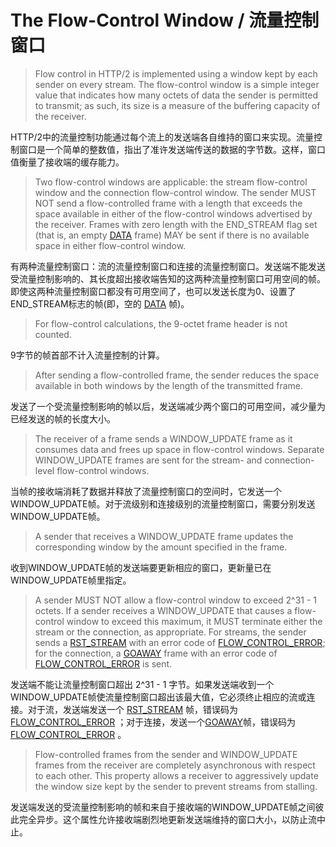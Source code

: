 # The Flow-Control Window / 流量控制窗口
> Flow control in HTTP/2 is implemented using a window kept by each sender on every stream. The flow-control window is a simple integer value that indicates how many octets of data the sender is permitted to transmit; as such, its size is a measure of the buffering capacity of the receiver.

HTTP/2中的流量控制功能通过每个流上的发送端各自维持的窗口来实现。流量控制窗口是一个简单的整数值，指出了准许发送端传送的数据的字节数。这样，窗口值衡量了接收端的缓存能力。


> Two flow-control windows are applicable: the stream flow-control window and the connection flow-control window. The sender MUST NOT send a flow-controlled frame with a length that exceeds the space available in either of the flow-control windows advertised by the receiver. Frames with zero length with the END_STREAM flag set (that is, an empty [DATA](http://httpwg.org/specs/rfc7540.html#DATA) frame) MAY be sent if there is no available space in either flow-control window.

有两种流量控制窗口：流的流量控制窗口和连接的流量控制窗口。发送端不能发送受流量控制影响的、其长度超出接收端告知的这两种流量控制窗口可用空间的帧。即使这两种流量控制窗口都没有可用空间了，也可以发送长度为0、设置了END\_STREAM标志的帧(即，空的 [DATA](http://httpwg.org/specs/rfc7540.html#DATA) 帧)。


> For flow-control calculations, the 9-octet frame header is not counted.

9字节的帧首部不计入流量控制的计算。


> After sending a flow-controlled frame, the sender reduces the space available in both windows by the length of the transmitted frame.

发送了一个受流量控制影响的帧以后，发送端减少两个窗口的可用空间，减少量为已经发送的帧的长度大小。


> The receiver of a frame sends a WINDOW\_UPDATE frame as it consumes data and frees up space in flow-control windows. Separate WINDOW_UPDATE frames are sent for the stream- and connection-level flow-control windows.

当帧的接收端消耗了数据并释放了流量控制窗口的空间时，它发送一个WINDOW\_UPDATE帧。对于流级别和连接级别的流量控制窗口，需要分别发送WINDOW\_UPDATE帧。


> A sender that receives a WINDOW_UPDATE frame updates the corresponding window by the amount specified in the frame.

收到WINDOW\_UPDATE帧的发送端要更新相应的窗口，更新量已在WINDOW\_UPDATE帧里指定。


> A sender MUST NOT allow a flow-control window to exceed 2^31 - 1 octets. If a sender receives a WINDOW\_UPDATE that causes a flow-control window to exceed this maximum, it MUST terminate either the stream or the connection, as appropriate. For streams, the sender sends a [RST\_STREAM](http://httpwg.org/specs/rfc7540.html#RST_STREAM) with an error code of [FLOW\_CONTROL\_ERROR](http://httpwg.org/specs/rfc7540.html#FLOW_CONTROL_ERROR); for the connection, a [GOAWAY](http://httpwg.org/specs/rfc7540.html#GOAWAY) frame with an error code of [FLOW\_CONTROL\_ERROR](http://httpwg.org/specs/rfc7540.html#FLOW_CONTROL_ERROR) is sent.

发送端不能让流量控制窗口超出 2^31 - 1 字节。如果发送端收到一个WINDOW\_UPDATE帧使流量控制窗口超出该最大值，它必须终止相应的流或连接。对于流，发送端发送一个 [RST\_STREAM](http://httpwg.org/specs/rfc7540.html#RST_STREAM) 帧，错误码为 [FLOW\_CONTROL\_ERROR](http://httpwg.org/specs/rfc7540.html#FLOW_CONTROL_ERROR) ；对于连接，发送一个[GOAWAY](http://httpwg.org/specs/rfc7540.html#GOAWAY)帧，错误码为 [FLOW\_CONTROL\_ERROR](http://httpwg.org/specs/rfc7540.html#FLOW_CONTROL_ERROR) 。


> Flow-controlled frames from the sender and WINDOW_UPDATE frames from the receiver are completely asynchronous with respect to each other. This property allows a receiver to aggressively update the window size kept by the sender to prevent streams from stalling.

发送端发送的受流量控制影响的帧和来自于接收端的WINDOW\_UPDATE帧之间彼此完全异步。这个属性允许接收端剧烈地更新发送端维持的窗口大小，以防止流中止。